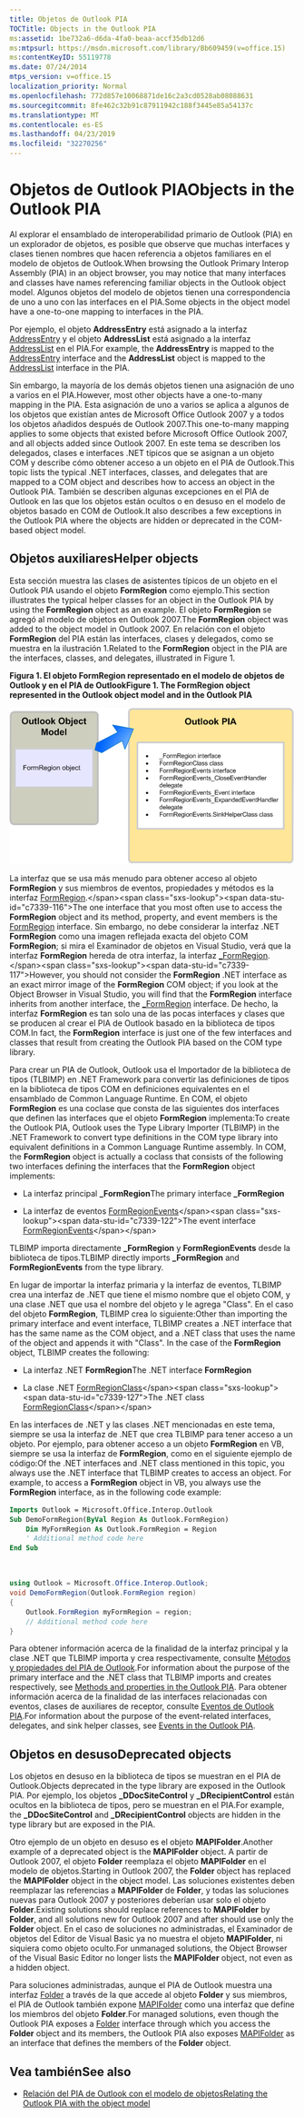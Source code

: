 ```yaml
---
title: Objetos de Outlook PIA
TOCTitle: Objects in the Outlook PIA
ms:assetid: 1be732a6-d6da-4fa0-beaa-accf35db12d6
ms:mtpsurl: https://msdn.microsoft.com/library/Bb609459(v=office.15)
ms:contentKeyID: 55119778
ms.date: 07/24/2014
mtps_version: v=office.15
localization_priority: Normal
ms.openlocfilehash: 772d857e10068871de16c2a3cd0528ab08088631
ms.sourcegitcommit: 8fe462c32b91c87911942c188f3445e85a54137c
ms.translationtype: MT
ms.contentlocale: es-ES
ms.lasthandoff: 04/23/2019
ms.locfileid: "32270256"
---
```

# <a name="objects-in-the-outlook-pia"></a><span data-ttu-id="c7339-102">Objetos de Outlook PIA</span><span class="sxs-lookup"><span data-stu-id="c7339-102">Objects in the Outlook PIA</span></span>

<span data-ttu-id="c7339-103">Al explorar el ensamblado de interoperabilidad primario de Outlook (PIA) en un explorador de objetos, es posible que observe que muchas interfaces y clases tienen nombres que hacen referencia a objetos familiares en el modelo de objetos de Outlook.</span><span class="sxs-lookup"><span data-stu-id="c7339-103">When browsing the Outlook Primary Interop Assembly (PIA) in an object browser, you may notice that many interfaces and classes have names referencing familiar objects in the Outlook object model.</span></span> <span data-ttu-id="c7339-104">Algunos objetos del modelo de objetos tienen una correspondencia de uno a uno con las interfaces en el PIA.</span><span class="sxs-lookup"><span data-stu-id="c7339-104">Some objects in the object model have a one-to-one mapping to interfaces in the PIA.</span></span> 

<span data-ttu-id="c7339-105">Por ejemplo, el objeto **AddressEntry** está asignado a la interfaz [AddressEntry](https://msdn.microsoft.com/library/bb609728\(v=office.15\)) y el objeto **AddressList** está asignado a la interfaz [AddressList](https://msdn.microsoft.com/library/bb623538\(v=office.15\)) en el PIA.</span><span class="sxs-lookup"><span data-stu-id="c7339-105">For example, the **AddressEntry** is mapped to the [AddressEntry](https://msdn.microsoft.com/library/bb609728\(v=office.15\)) interface and the **AddressList** object is mapped to the [AddressList](https://msdn.microsoft.com/library/bb623538\(v=office.15\)) interface in the PIA.</span></span> 

<span data-ttu-id="c7339-106">Sin embargo, la mayoría de los demás objetos tienen una asignación de uno a varios en el PIA.</span><span class="sxs-lookup"><span data-stu-id="c7339-106">However, most other objects have a one-to-many mapping in the PIA.</span></span> <span data-ttu-id="c7339-107">Esta asignación de uno a varios se aplica a algunos de los objetos que existían antes de Microsoft Office Outlook 2007 y a todos los objetos añadidos después de Outlook 2007.</span><span class="sxs-lookup"><span data-stu-id="c7339-107">This one-to-many mapping applies to some objects that existed before Microsoft Office Outlook 2007, and all objects added since Outlook 2007.</span></span> <span data-ttu-id="c7339-108">En este tema se describen los delegados, clases e interfaces .NET típicos que se asignan a un objeto COM y describe cómo obtener acceso a un objeto en el PIA de Outlook.</span><span class="sxs-lookup"><span data-stu-id="c7339-108">This topic lists the typical .NET interfaces, classes, and delegates that are mapped to a COM object and describes how to access an object in the Outlook PIA.</span></span> <span data-ttu-id="c7339-109">También se describen algunas excepciones en el PIA de Outlook en las que los objetos están ocultos o en desuso en el modelo de objetos basado en COM de Outlook.</span><span class="sxs-lookup"><span data-stu-id="c7339-109">It also describes a few exceptions in the Outlook PIA where the objects are hidden or deprecated in the COM-based object model.</span></span>

## <a name="helper-objects"></a><span data-ttu-id="c7339-110">Objetos auxiliares</span><span class="sxs-lookup"><span data-stu-id="c7339-110">Helper objects</span></span>

<span data-ttu-id="c7339-111">Esta sección muestra las clases de asistentes típicos de un objeto en el Outlook PIA usando el objeto **FormRegion** como ejemplo.</span><span class="sxs-lookup"><span data-stu-id="c7339-111">This section illustrates the typical helper classes for an object in the Outlook PIA by using the **FormRegion** object as an example.</span></span> <span data-ttu-id="c7339-112">El objeto **FormRegion** se agregó al modelo de objetos en Outlook 2007.</span><span class="sxs-lookup"><span data-stu-id="c7339-112">The **FormRegion** object was added to the object model in Outlook 2007.</span></span> <span data-ttu-id="c7339-113">En relación con el objeto **FormRegion** del PIA están las interfaces, clases y delegados, como se muestra en la ilustración 1.</span><span class="sxs-lookup"><span data-stu-id="c7339-113">Related to the **FormRegion** object in the PIA are the interfaces, classes, and delegates, illustrated in Figure 1.</span></span>

<span data-ttu-id="c7339-114">**Figura 1. El objeto FormRegion representado en el modelo de objetos de Outlook y en el PIA de Outlook**</span><span class="sxs-lookup"><span data-stu-id="c7339-114">**Figure 1. The FormRegion object represented in the Outlook object model and in the Outlook PIA**</span></span>

![El objeto FormRegion representado en el modelo de objetos de Outlook y en el PIA de Outlook](media/pia-outlook-object-model.gif)

<span data-ttu-id="c7339-116">La interfaz que se usa más menudo para obtener acceso al objeto **FormRegion** y sus miembros de eventos, propiedades y métodos es la interfaz [FormRegion](https://msdn.microsoft.com/library/bb652633\(v=office.15\)).</span><span class="sxs-lookup"><span data-stu-id="c7339-116">The one interface that you most often use to access the **FormRegion** object and its method, property, and event members is the [FormRegion](https://msdn.microsoft.com/library/bb652633\(v=office.15\)) interface.</span></span> <span data-ttu-id="c7339-117">Sin embargo, no debe considerar la interfaz .NET **FormRegion** como una imagen reflejada exacta del objeto COM **FormRegion**; si mira el Examinador de objetos en Visual Studio, verá que la interfaz **FormRegion** hereda de otra interfaz, la interfaz [\_FormRegion](https://msdn.microsoft.com/library/bb645761\(v=office.15\)).</span><span class="sxs-lookup"><span data-stu-id="c7339-117">However, you should not consider the **FormRegion** .NET interface as an exact mirror image of the **FormRegion** COM object; if you look at the Object Browser in Visual Studio, you will find that the **FormRegion** interface inherits from another interface, the [\_FormRegion](https://msdn.microsoft.com/library/bb645761\(v=office.15\)) interface.</span></span> <span data-ttu-id="c7339-118">De hecho, la interfaz **FormRegion** es tan solo una de las pocas interfaces y clases que se producen al crear el PIA de Outlook basado en la biblioteca de tipos COM.</span><span class="sxs-lookup"><span data-stu-id="c7339-118">In fact, the **FormRegion** interface is just one of the few interfaces and classes that result from creating the Outlook PIA based on the COM type library.</span></span>

<span data-ttu-id="c7339-p105">Para crear un PIA de Outlook, Outlook usa el Importador de la biblioteca de tipos (TLBIMP) en .NET Framework para convertir las definiciones de tipos en la biblioteca de tipos COM en definiciones equivalentes en el ensamblado de Common Language Runtime. En COM, el objeto **FormRegion** es una coclase que consta de las siguientes dos interfaces que definen las interfaces que el objeto **FormRegion** implementa:</span><span class="sxs-lookup"><span data-stu-id="c7339-p105">To create the Outlook PIA, Outlook uses the Type Library Importer (TLBIMP) in the .NET Framework to convert type definitions in the COM type library into equivalent definitions in a Common Language Runtime assembly. In COM, the **FormRegion** object is actually a coclass that consists of the following two interfaces defining the interfaces that the **FormRegion** object implements:</span></span>

- <span data-ttu-id="c7339-121">La interfaz principal **\_FormRegion**</span><span class="sxs-lookup"><span data-stu-id="c7339-121">The primary interface **\_FormRegion**</span></span>

- <span data-ttu-id="c7339-122">La interfaz de eventos [FormRegionEvents](https://msdn.microsoft.com/library/bb611940\(v=office.15\))</span><span class="sxs-lookup"><span data-stu-id="c7339-122">The event interface [FormRegionEvents](https://msdn.microsoft.com/library/bb611940\(v=office.15\))</span></span>

<span data-ttu-id="c7339-123">TLBIMP importa directamente **\_FormRegion** y **FormRegionEvents** desde la biblioteca de tipos.</span><span class="sxs-lookup"><span data-stu-id="c7339-123">TLBIMP directly imports **\_FormRegion** and **FormRegionEvents** from the type library.</span></span>

<span data-ttu-id="c7339-p106">En lugar de importar la interfaz primaria y la interfaz de eventos, TLBIMP crea una interfaz de .NET que tiene el mismo nombre que el objeto COM, y una clase .NET que usa el nombre del objeto y le agrega "Class". En el caso del objeto **FormRegion**, TLBIMP crea lo siguiente:</span><span class="sxs-lookup"><span data-stu-id="c7339-p106">Other than importing the primary interface and event interface, TLBIMP creates a .NET interface that has the same name as the COM object, and a .NET class that uses the name of the object and appends it with "Class". In the case of the **FormRegion** object, TLBIMP creates the following:</span></span>

- <span data-ttu-id="c7339-126">La interfaz .NET **FormRegion**</span><span class="sxs-lookup"><span data-stu-id="c7339-126">The .NET interface **FormRegion**</span></span>

- <span data-ttu-id="c7339-127">La clase .NET [FormRegionClass](https://msdn.microsoft.com/library/bb624204\(v=office.15\))</span><span class="sxs-lookup"><span data-stu-id="c7339-127">The .NET class [FormRegionClass](https://msdn.microsoft.com/library/bb624204\(v=office.15\))</span></span>

<span data-ttu-id="c7339-p107">En las interfaces de .NET y las clases .NET mencionadas en este tema, siempre se usa la interfaz de .NET que crea TLBIMP para tener acceso a un objeto. Por ejemplo, para obtener acceso a un objeto **FormRegion** en VB, siempre se usa la interfaz de **FormRegion**, como en el siguiente ejemplo de código:</span><span class="sxs-lookup"><span data-stu-id="c7339-p107">Of the .NET interfaces and .NET class mentioned in this topic, you always use the .NET interface that TLBIMP creates to access an object. For example, to access a **FormRegion** object in VB, you always use the **FormRegion** interface, as in the following code example:</span></span>

```vb
Imports Outlook = Microsoft.Office.Interop.Outlook
Sub DemoFormRegion(ByVal Region As Outlook.FormRegion)
    Dim MyFormRegion As Outlook.FormRegion = Region
    ' Additional method code here
End Sub
```

<br/>

```csharp
using Outlook = Microsoft.Office.Interop.Outlook; 
void DemoFormRegion(Outlook.FormRegion region) 
{
    Outlook.FormRegion myFormRegion = region; 
    // Additional method code here
}
```

<span data-ttu-id="c7339-130">Para obtener información acerca de la finalidad de la interfaz principal y la clase .NET que TLBIMP importa y crea respectivamente, consulte [Métodos y propiedades del PIA de Outlook](methods-and-properties-in-the-outlook-pia.md).</span><span class="sxs-lookup"><span data-stu-id="c7339-130">For information about the purpose of the primary interface and the .NET class that TLBIMP imports and creates respectively, see [Methods and properties in the Outlook PIA](methods-and-properties-in-the-outlook-pia.md).</span></span> <span data-ttu-id="c7339-131">Para obtener información acerca de la finalidad de las interfaces relacionadas con eventos, clases de auxiliares de receptor, consulte [Eventos de Outlook PIA](events-in-the-outlook-pia.md).</span><span class="sxs-lookup"><span data-stu-id="c7339-131">For information about the purpose of the event-related interfaces, delegates, and sink helper classes, see [Events in the Outlook PIA](events-in-the-outlook-pia.md).</span></span>

## <a name="deprecated-objects"></a><span data-ttu-id="c7339-132">Objetos en desuso</span><span class="sxs-lookup"><span data-stu-id="c7339-132">Deprecated objects</span></span>

<span data-ttu-id="c7339-133">Los objetos en desuso en la biblioteca de tipos se muestran en el PIA de Outlook.</span><span class="sxs-lookup"><span data-stu-id="c7339-133">Objects deprecated in the type library are exposed in the Outlook PIA.</span></span> <span data-ttu-id="c7339-134">Por ejemplo, los objetos **\_DDocSiteControl** y **\_DRecipientControl** están ocultos en la biblioteca de tipos, pero se muestran en el PIA.</span><span class="sxs-lookup"><span data-stu-id="c7339-134">For example, the **\_DDocSiteControl** and **\_DRecipientControl** objects are hidden in the type library but are exposed in the PIA.</span></span>

<span data-ttu-id="c7339-135">Otro ejemplo de un objeto en desuso es el objeto **MAPIFolder**.</span><span class="sxs-lookup"><span data-stu-id="c7339-135">Another example of a deprecated object is the **MAPIFolder** object.</span></span> <span data-ttu-id="c7339-136">A partir de Outlook 2007, el objeto **Folder** reemplaza el objeto **MAPIFolder** en el modelo de objetos.</span><span class="sxs-lookup"><span data-stu-id="c7339-136">Starting in Outlook 2007, the **Folder** object has replaced the **MAPIFolder** object in the object model.</span></span> <span data-ttu-id="c7339-137">Las soluciones existentes deben reemplazar las referencias a **MAPIFolder** de **Folder**, y todas las soluciones nuevas para Outlook 2007 y posteriores deberían usar solo el objeto **Folder**.</span><span class="sxs-lookup"><span data-stu-id="c7339-137">Existing solutions should replace references to **MAPIFolder** by **Folder**, and all solutions new for Outlook 2007 and after should use only the **Folder** object.</span></span> <span data-ttu-id="c7339-138">En el caso de soluciones no administradas, el Examinador de objetos del Editor de Visual Basic ya no muestra el objeto **MAPIFolder**, ni siquiera como objeto oculto.</span><span class="sxs-lookup"><span data-stu-id="c7339-138">For unmanaged solutions, the Object Browser of the Visual Basic Editor no longer lists the **MAPIFolder** object, not even as a hidden object.</span></span> 

<span data-ttu-id="c7339-139">Para soluciones administradas, aunque el PIA de Outlook muestra una interfaz [Folder](https://msdn.microsoft.com/library/bb645774\(v=office.15\)) a través de la que accede al objeto **Folder** y sus miembros, el PIA de Outlook también expone [MAPIFolder](https://msdn.microsoft.com/library/bb624369\(v=office.15\)) como una interfaz que define los miembros del objeto **Folder**.</span><span class="sxs-lookup"><span data-stu-id="c7339-139">For managed solutions, even though the Outlook PIA exposes a [Folder](https://msdn.microsoft.com/library/bb645774\(v=office.15\)) interface through which you access the **Folder** object and its members, the Outlook PIA also exposes [MAPIFolder](https://msdn.microsoft.com/library/bb624369\(v=office.15\)) as an interface that defines the members of the **Folder** object.</span></span>

## <a name="see-also"></a><span data-ttu-id="c7339-140">Vea también</span><span class="sxs-lookup"><span data-stu-id="c7339-140">See also</span></span>

- [<span data-ttu-id="c7339-141">Relación del PIA de Outlook con el modelo de objetos</span><span class="sxs-lookup"><span data-stu-id="c7339-141">Relating the Outlook PIA with the object model</span></span>](relating-the-outlook-pia-with-the-object-model.md)


